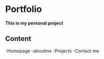 # Portfolio

**This is my personal project**

## Content
-Homepage
-aboutme
-Projects
-Contact me




